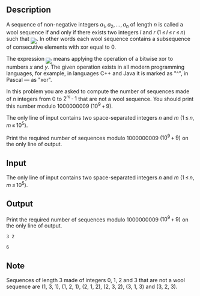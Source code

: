 ## Description

<div><p>A sequence of non-negative integers <span class="tex-span"><i>a</i><sub class="lower-index">1</sub>, <i>a</i><sub class="lower-index">2</sub>, ..., <i>a</i><sub class="lower-index"><i>n</i></sub></span> of length <span class="tex-span"><i>n</i></span> is called a <span class="tex-font-style-it">wool sequence</span> if and only if there exists two integers <span class="tex-span"><i>l</i></span> and <span class="tex-span"><i>r</i></span> <span class="tex-span">(1 ≤ <i>l</i> ≤ <i>r</i> ≤ <i>n</i>)</span> such that <img align="middle" class="tex-formula" src="file://HyjnlUA6.png" style="max-width: 100.0%;max-height: 100.0%;">. In other words each wool sequence contains a subsequence of consecutive elements with xor equal to 0.</p><p>The expression <img align="middle" class="tex-formula" src="file://n1Tk0cJu.png" style="max-width: 100.0%;max-height: 100.0%;"> means applying the operation of a bitwise xor to numbers <span class="tex-span"><i>x</i></span> and <span class="tex-span"><i>y</i></span>. The given operation exists in all modern programming languages, for example, in languages <span class="tex-font-style-it">C++</span> and <span class="tex-font-style-it">Java</span> it is marked as "<span class="tex-font-style-tt">^</span>", in <span class="tex-font-style-it">Pascal</span> — as "<span class="tex-font-style-tt">xor</span>".</p><p>In this problem you are asked to compute the number of sequences made of <span class="tex-span"><i>n</i></span> integers from 0 to <span class="tex-span">2<sup class="upper-index"><i>m</i></sup> - 1</span> that are not a wool sequence. You should print this number modulo <span class="tex-span">1000000009</span> <span class="tex-span">(10<sup class="upper-index">9</sup> + 9)</span>.</p></div><div class="input-specification"><p>The only line of input contains two space-separated integers <span class="tex-span"><i>n</i></span> and <span class="tex-span"><i>m</i></span> <span class="tex-span">(1 ≤ <i>n</i>, <i>m</i> ≤ 10<sup class="upper-index">5</sup>)</span>.</p></div><div class="output-specification"><p>Print the required number of sequences modulo <span class="tex-span">1000000009</span> <span class="tex-span">(10<sup class="upper-index">9</sup> + 9)</span> on the only line of output.</p></div>

## Input

<p>The only line of input contains two space-separated integers <span class="tex-span"><i>n</i></span> and <span class="tex-span"><i>m</i></span> <span class="tex-span">(1 ≤ <i>n</i>, <i>m</i> ≤ 10<sup class="upper-index">5</sup>)</span>.</p>

## Output

<p>Print the required number of sequences modulo <span class="tex-span">1000000009</span> <span class="tex-span">(10<sup class="upper-index">9</sup> + 9)</span> on the only line of output.</p>





```input1
3 2

```




```output1
6

```



## Note

<p>Sequences of length <span class="tex-span">3</span> made of integers 0, 1, 2 and 3 that are not a wool sequence are <span class="tex-font-style-tt">(1, 3, 1)</span>, <span class="tex-font-style-tt">(1, 2, 1)</span>, <span class="tex-font-style-tt">(2, 1, 2)</span>, <span class="tex-font-style-tt">(2, 3, 2)</span>, <span class="tex-font-style-tt">(3, 1, 3)</span> and <span class="tex-font-style-tt">(3, 2, 3)</span>.</p>
